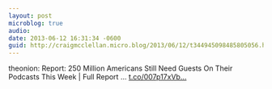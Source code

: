 ```yaml
---
layout: post
microblog: true
audio: 
date: 2013-06-12 16:31:34 -0600
guid: http://craigmcclellan.micro.blog/2013/06/12/t344945098485805056.html
---
```

theonion: Report: 250 Million Americans Still Need Guests On Their Podcasts This Week | Full Report  … [t.co/007p17xVb...](http://t.co/007p17xVbP)
